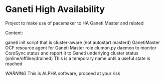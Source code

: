 Ganeti High Availability
========================

Project to make use of pacemaker to HA Ganeti Master and related

Content:

ganeti		init script that is cluster-aware (not autostart masterd)
GanetiMaster	OCF resource agent for Ganeti Master role
clumon.py	daemon to monitor CoroSync status and report it to
                Ganeti underlying cluster status (online/offline/drained)
		This is a temporary name until a useful state is reached


*WARNING* 
This is ALPHA software, proceed at your risk
